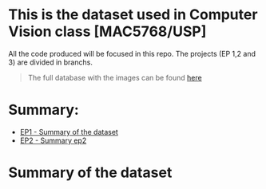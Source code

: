 # This is the dataset used in Computer Vision class [MAC5768/USP]

All the code produced will be focused in this repo. The projects (EP 1,2 and 3) are divided in branchs.

>The full database with the images can be found [here](https://drive.google.com/drive/folders/1GJD9P-zUVVOHRNSenVLbm_XS1joCXYm-?usp=sharing)

# Summary:

- [EP1 - Summary of the dataset](docs/EP1.MD)
- [EP2 - Summary ep2](docs/EP2.MD)
# <a name="dset-summary"></a>Summary of the dataset